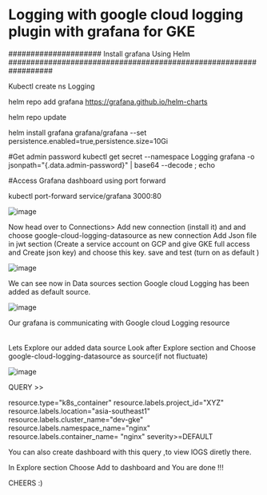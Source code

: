 # Logging with google cloud logging plugin with grafana for GKE #

##################### Install grafana Using Helm ##################################################################

Kubectl create ns Logging

helm repo add grafana https://grafana.github.io/helm-charts

helm repo update

helm install grafana grafana/grafana --set persistence.enabled=true,persistence.size=10Gi


#Get admin password
kubectl get secret --namespace Logging grafana -o jsonpath="{.data.admin-password}" | base64 --decode ; echo


#Access Grafana dashboard using port forward

kubectl port-forward service/grafana 3000:80



![image](https://github.com/Shubham2194/grafana-GKE/assets/83746560/24e1d0f8-c4b1-4a71-a7a7-039f112779fd)


Now head over to Connections> Add new connection (install it) and and choose google-cloud-logging-datasource as new connection 
Add Json file in jwt section (Create a service account on GCP and give GKE full access and Create json key) and choose this key.
save and test  (turn on as default )


![image](https://github.com/Shubham2194/grafana-GKE/assets/83746560/43db0ae1-9e7e-41b1-8daf-8fb22d967f71)


We can see now in Data sources section Google cloud Logging has been added as default source.


![image](https://github.com/Shubham2194/grafana-GKE/assets/83746560/f79a8942-cdf2-42da-a8a4-8c6795bf5974)


Our grafana is communicating with Google cloud Logging resource 
######
Lets Explore our added data source 
Look after Explore section and Choose google-cloud-logging-datasource as source(if not fluctuate)

![image](https://github.com/Shubham2194/grafana-GKE/assets/83746560/70774554-9a0f-4911-98b3-1be2b49ae622)

QUERY >>

resource.type="k8s_container"
resource.labels.project_id="XYZ"
resource.labels.location="asia-southeast1"
resource.labels.cluster_name="dev-gke"
resource.labels.namespace_name="nginx"
resource.labels.container_name= "nginx"
severity>=DEFAULT

You can also create dashboard with this query ,to view lOGS diretly there.

In Explore section Choose Add to dashboard and You are done !!! 

CHEERS :)

